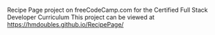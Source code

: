 Recipe Page project on freeCodeCamp.com for the Certified Full Stack Developer Curriculum
This project can be viewed at https://hmdoubles.github.io/RecipePage/
